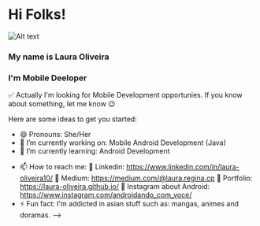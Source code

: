 # Hi Folks! 

![Alt text](https://steamcommunity.com/sharedfiles/filedetails/?id=1364113352 "Hi folks!")

### My name is Laura Oliveira 

### I'm Mobile Deeloper

✅ Actually I'm looking for Mobile Development opportunies. If you know about something, let me know 😉

Here are some ideas to get you started:

- 😄 Pronouns: She/Her
- 🔭 I’m currently working on: Mobile Android Development (Java) 
- 🌱 I’m currently learning: Android Development
<!-- - 👯 I’m looking to collaborate on ... 
- 🤔 I’m looking for help with ...
- 💬 Ask me about ... -->
- 📫 How to reach me: 
    🎯 Linkedin: https://www.linkedin.com/in/laura-oliveira10/
    🎯 Medium: https://medium.com/@laura.regina.cp 
    🎯 Portfolio: https://laura-oliveira.github.io/
    🎯 Instagram about Android: https://www.instagram.com/androidando_com_voce/
- ⚡ Fun fact: I'm addicted in asian stuff such as: mangas, animes and doramas.
-->
